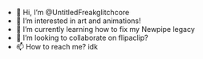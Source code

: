 - 👋 Hi, I’m @UntitledFreakglitchcore
- 👀 I’m interested in art and animations!
- 🌱 I’m currently learning how to fix my Newpipe legacy
- 💞️ I’m looking to collaborate on flipaclip?
- 📫 How to reach me? idk

<!---
UntitledFreakglitchcore/UntitledFreakglitchcore is a ✨ special ✨ repository because its `README.md` (this file) appears on your GitHub profile.
You can click the Preview link to take a look at your changes.
--->
